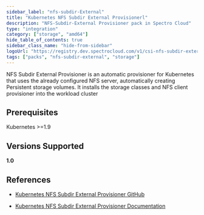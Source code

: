 ```yaml
---
sidebar_label: "nfs-subdir-External"
title: "Kubernetes NFS Subdir External Provisionerl"
description: "NFS-Subdir-External Provisioner pack in Spectro Cloud"
type: "integration"
category: ["storage", "amd64"]
hide_table_of_contents: true
sidebar_class_name: "hide-from-sidebar"
logoUrl: "https://registry.dev.spectrocloud.com/v1/csi-nfs-subdir-external/blobs/sha256:4b40eb85382d04dc4dcfc174b5e288b963b6201f6915e14b07bd8a5c4323b51b?type=image/png"
tags: ["packs", "nfs-subdir-external", "storage"]
---
```


NFS Subdir External Provisioner is an automatic provisioner for Kubernetes that uses the already configured NFS server,
automatically creating Persistent storage volumes. It installs the storage classes and NFS client provisioner into the
workload cluster

## Prerequisites

Kubernetes >=1.9

## Versions Supported

<Tabs queryString="versions">

<TabItem label="1.0.x" value="1.0.x">

**1.0**

</TabItem>

</Tabs>

## References

- [Kubernetes NFS Subdir External Provisioner GitHub](https://github.com/kubernetes-sigs/nfs-subdir-external-provisioner)

- [Kubernetes NFS Subdir External Provisioner Documentation](https://artifacthub.io/docs)
